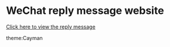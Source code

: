 # WeChat reply message website

[Click here to view the reply message]

[Click here to view the reply message]:https://xdadaweb.github.io/text/text.html

theme:Cayman
